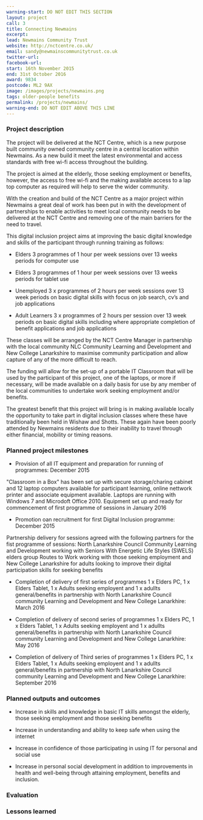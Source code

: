 ```yaml
---
warning-start: DO NOT EDIT THIS SECTION
layout: project
call: 3
title: Connecting Newmains
excerpt: 
lead: Newmains Community Trust
website: http://nctcentre.co.uk/
email: sandy@newmainscommunitytrust.co.uk
twitter-url: 
facebook-url: 
start: 16th November 2015
end: 31st October 2016
award: 9834
postcode: ML2 9AX
image: /images/projects/newmains.png
tags: older-people benefits
permalink: /projects/newmains/
warning-end: DO NOT EDIT ABOVE THIS LINE
---
```


### Project description

The project will be delivered at the NCT Centre, which is a new purpose built community owned community centre in a central location within Newmains. As a new build it meet the latest environmental and access standards with free wi-fi access throughout the building. 

The project is aimed at the elderly, those seeking employment or benefits, however, the access to free wi-fi and the making available access to a lap top computer as required will help to serve the wider community. 

With the creation and build of the NCT Centre as a major project within Newmains a great deal of work has been put in with the development of partnerships to enable activities to meet local community needs to be delivered at the NCT Centre and removing one of the main barriers for the need to travel. 

This digital inclusion project aims at improving the basic digital knowledge and skills of the participant through running training as follows: 

* Elders 3 programmes of 1 hour per week sessions over 13 weeks periods for computer use 
	
* Elders 3 programmes of 1 hour per week sessions over 13 weeks periods for tablet use 

* Unemployed 3 x programmes of 2 hours per week sessions over 13 week periods on basic digital skills with focus on job search, cv’s and job applications 

* Adult Learners 3 x programmes of 2 hours per session over 13 week periods on basic digital skills including where appropriate completion of benefit applications and job applications 

These classes will be arranged by the NCT Centre Manager in partnership with the local community NLC Community Learning and Development and New College Lanarkshire to maximise community participation and allow capture of any of the more difficult to reach. 

The funding will allow for the set-up of a portable IT Classroom that will be used by the participant of this project, one of the laptops, or more if necessary, will be made available on a daily basis for use by any member of the local communities to undertake work seeking employment and/or benefits. 

The greatest benefit that this project will bring is in making available locally the opportunity to take part in digital inclusion classes where these have traditionally been held in Wishaw and Shotts. These again have been poorly attended by Newmains residents due to their inability to travel through either financial, mobility or timing reasons.

### Planned project milestones

* Provision of all IT equipment and preparation for running of programmes: December 2015

"Classroom in a Box" has been set up with secure storage/charing cabinet and 12 laptop computers available for participant learning, online nettwork printer and associate equipment available. Laptops are running with Windows 7 and Microdoft Office 2010.  Equipment set up and ready for commencement of first programme of sessions in January 2016 

* Promotion oan recruitment for first Digital Inclusion programme: December 2015

Partnership delivery for sessions agreed with the following partners for the fist programme of sessions:
North Lanarkshire Council Community Learning and Development working with Seniors With Energetic Life Styles (SWELS) elders group
Routes to Work working with those seeking employment and
New College Lanarkshire for adults looking to improve their digital participation skills for seeking benefits

* Completion of delivery of first series of programmes 1 x Elders PC, 1 x Elders Tablet, 1 x Adults seeking employent and 1 x adullts general/benefits in partnership with North Lanarkshire Council community Learning and Development and New College Lanarkhire: March 2016

* Completion of delivery of second series of programmes 1 x Elders PC, 1 x Elders Tablet, 1 x Adults seeking employent and 1 x adullts general/benefits in partnership with North Lanarkshire Council community Learning and Development and New College Lanarkhire: May 2016

* Completion of delivery of Third series of programmes 1 x Elders PC, 1 x Elders Tablet, 1 x Adults seeking employent and 1 x adullts general/benefits in partnership with North Lanarkshire Council community Learning and Development and New College Lanarkhire: September 2016

### Planned outputs and outcomes

* Increase in skills and knowledge in basic IT skills amongst the elderly, those seeking employment and those seeking benefits

* Increase in understanding and ability to keep safe when using the internet

* Increase in confidence of those participating in using IT for personal and social use

* Increase in personal social development in addition to improvements in health and well-being through attaining employment, benefits and inclusion.


### Evaluation


### Lessons learned



